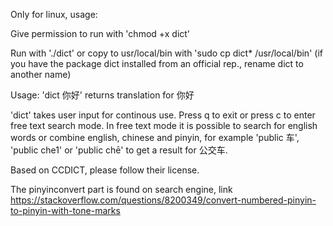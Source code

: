 Only for linux, usage:

Give permission to run with 'chmod +x dict'

Run with './dict' or copy to usr/local/bin with 'sudo cp dict* /usr/local/bin' (if you have the package dict installed from an official rep., rename dict to another name)

Usage: 'dict 你好' returns translation for 你好

'dict' takes user input for continous use. Press q to exit or press c to enter free text search mode. In free text mode it is possible to search for english words or combine english, chinese and pinyin, for example 'public 车', 'public che1' or 'public chē' to get a result for 公交车.

Based on CCDICT, please follow their license.

The pinyinconvert part is found on search engine, link https://stackoverflow.com/questions/8200349/convert-numbered-pinyin-to-pinyin-with-tone-marks
